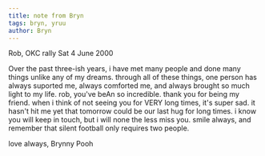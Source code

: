 ```yaml
---
title: note from Bryn
tags: bryn, yruu
author: Bryn
---
```


Rob,           OKC rally Sat 4 June 2000

Over the past three-ish years, i have met many people
and done many things unlike any of my dreams.  through
all of these things, one person has always suported
me, always comforted me, and always brought so much
light to my life.  rob, you've beAn so incredible. 
thank you for being my friend.  when i think of not
seeing you for VERY long times, it's super sad.  it
hasn't hit me yet that tomorrow could be our last hug
for long times.  i know you will keep in touch, but i
will none the less miss you.   smile always, and
remember that silent football only requires two
people. 

love always,
Brynny Pooh
